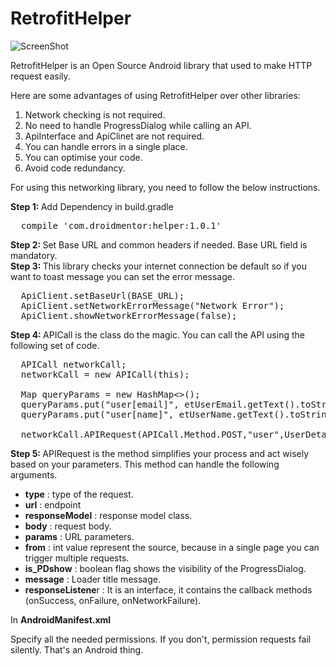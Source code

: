 # RetrofitHelper

![ScreenShot](http://droidmentor.com/wp-content/uploads/2016/11/retrofit_execution-1080x989.jpg)

RetrofitHelper is an Open Source Android library that used to make HTTP request easily.

Here are some advantages of using RetrofitHelper over other libraries:

1. Network checking is not required.
2. No need to handle ProgressDialog while calling an API.
3. ApiInterface and ApiClinet are not required.
4. You can handle errors in a single place.
5. You can optimise your code.
6. Avoid code redundancy.

For using this networking library, you need to follow the below instructions.

<b>Step 1: </b> Add Dependency in build.gradle
<pre>  compile 'com.droidmentor:helper:1.0.1' </pre>
<b>Step 2: </b> Set Base URL and common headers if needed. Base URL field is mandatory.</br>
<b>Step 3: </b> This library checks your internet connection be default so if you want to toast message you can set the error message.
<pre>  ApiClient.setBaseUrl(BASE_URL);
  ApiClient.setNetworkErrorMessage("Network Error");
  ApiClient.showNetworkErrorMessage(false);</pre>
<b>Step 4: </b> APICall is the class do the magic. You can call the API using the following set of code.
<pre>  APICall networkCall;
  networkCall = new APICall(this);

  Map<String, String> queryParams = new HashMap<>();
  queryParams.put("user[email]", etUserEmail.getText().toString());
  queryParams.put("user[name]", etUserName.getText().toString());

  networkCall.APIRequest(APICall.Method.POST,"user",UserDetails.class,null,queryParams,1,"Adding");
</pre>

<b> Step 5: </b> APIRequest is the method simplifies your process and act wisely based on your parameters. This method can handle the following arguments.


* <b>type</b> : type of the request.
* <b>url</b> : endpoint
* <b>responseModel</b> : response model class.
* <b>body</b> :  request body.
* <b>params</b> : URL parameters.
* <b>from</b> : int value represent the source, because in a single page you can trigger multiple requests.
* <b>is_PDshow</b> : boolean flag shows the visibility of the ProgressDialog.
* <b>message</b> : Loader title message.
* <b>responseListene</b>r : It is an interface, it contains the callback methods (onSuccess, onFailure, onNetworkFailure).

In <b>AndroidManifest.xml</b><br>

Specify all the needed permissions. If you don't, permission requests fail silently. That's an Android thing.

